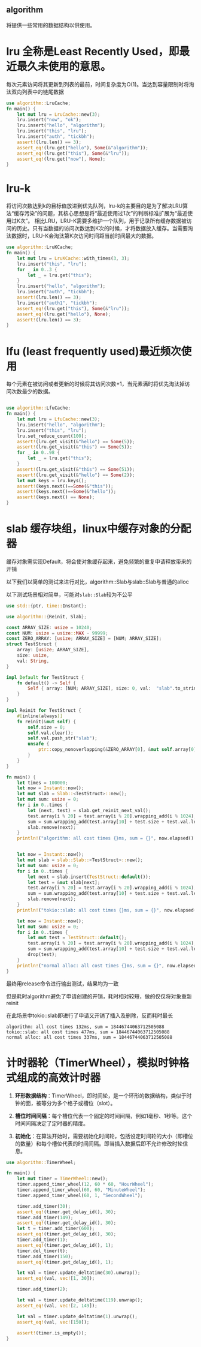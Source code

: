 ## algorithm
将提供一些常用的数据结构以供使用。

# lru 全称是Least Recently Used，即最近最久未使用的意思。
每次元素访问将其更新到列表的最前，时间复杂度为O(1)。当达到容量限制时将淘汰双向列表中的链尾数据
```rust
use algorithm::LruCache;
fn main() {
    let mut lru = LruCache::new(3);
    lru.insert("now", "ok");
    lru.insert("hello", "algorithm");
    lru.insert("this", "lru");
    lru.insert("auth", "tickbh");
    assert!(lru.len() == 3);
    assert_eq!(lru.get("hello"), Some(&"algorithm"));
    assert_eq!(lru.get("this"), Some(&"lru"));
    assert_eq!(lru.get("now"), None);
}
```
# lru-k
将访问次数达到k的目标值放进到优先队列，lru-k的主要目的是为了解决LRU算法“缓存污染”的问题，其核心思想是将“最近使用过1次”的判断标准扩展为“最近使用过K次”。
相比LRU，LRU-K需要多维护一个队列，用于记录所有缓存数据被访问的历史。只有当数据的访问次数达到K次的时候，才将数据放入缓存。当需要淘汰数据时，LRU-K会淘汰第K次访问时间距当前时间最大的数据。

```rust
use algorithm::LruKCache;
fn main() {
    let mut lru = LruKCache::with_times(3, 3);
    lru.insert("this", "lru");
    for _ in 0..3 {
        let _ = lru.get("this");
    }
    lru.insert("hello", "algorithm");
    lru.insert("auth", "tickbh");
    assert!(lru.len() == 3);
    lru.insert("auth1", "tickbh");
    assert_eq!(lru.get("this"), Some(&"lru"));
    assert_eq!(lru.get("hello"), None);
    assert!(lru.len() == 3);
}
```

# lfu (least frequently used)最近频次使用
每个元素在被访问或者更新的时候将其访问次数+1，当元素满时将优先淘汰掉访问次数最少的数据。
```rust

use algorithm::LfuCache;
fn main() {
    let mut lru = LfuCache::new(3);
    lru.insert("hello", "algorithm");
    lru.insert("this", "lru");
    lru.set_reduce_count(100);
    assert!(lru.get_visit(&"hello") == Some(5));
    assert!(lru.get_visit(&"this") == Some(5));
    for _ in 0..98 {
        let _ = lru.get("this");
    }
    assert!(lru.get_visit(&"this") == Some(51));
    assert!(lru.get_visit(&"hello") == Some(2));
    let mut keys = lru.keys();
    assert!(keys.next()==Some(&"this"));
    assert!(keys.next()==Some(&"hello"));
    assert!(keys.next() == None);
}
```

# slab 缓存块组，linux中缓存对象的分配器
缓存对象需实现Default，将会使对象缓存起来，避免频繁的重复申请释放带来的开销

以下我们以简单的测试来进行对比，algorithm::Slab与slab::Slab与普通的alloc

以下测试场景相对简单，可能对`slab::Slab`较为不公平

```rust
use std::{ptr, time::Instant};

use algorithm::{Reinit, Slab};

const ARRAY_SIZE: usize = 10240;
const NUM: usize = usize::MAX - 99999;
const ZERO_ARRAY: [usize; ARRAY_SIZE] = [NUM; ARRAY_SIZE];
struct TestStruct {
    array: [usize; ARRAY_SIZE],
    size: usize,
    val: String,
}

impl Default for TestStruct {
    fn default() -> Self {
        Self { array: [NUM; ARRAY_SIZE], size: 0, val:  "slab".to_string(), }
    }
}

impl Reinit for TestStruct {
    #[inline(always)]
    fn reinit(&mut self) {
        self.size = 0;
        self.val.clear();
        self.val.push_str("slab");
        unsafe {
            ptr::copy_nonoverlapping(&ZERO_ARRAY[0], &mut self.array[0], ARRAY_SIZE);
        }
    }
}

fn main() {
    let times = 100000;
    let now = Instant::now();
    let mut slab = Slab::<TestStruct>::new();
    let mut sum: usize = 0;
    for i in 0..times {
        let (next, test) = slab.get_reinit_next_val();
        test.array[i % 20] = test.array[i % 20].wrapping_add(i % 1024);
        sum = sum.wrapping_add(test.array[10] + test.size + test.val.len());
        slab.remove(next);
    }
    println!("algorithm: all cost times {}ms, sum = {}", now.elapsed().as_millis(), sum);


    let now = Instant::now();
    let mut slab = slab::Slab::<TestStruct>::new();
    let mut sum: usize = 0;
    for i in 0..times {
        let next = slab.insert(TestStruct::default());
        let test = &mut slab[next];
        test.array[i % 20] = test.array[i % 20].wrapping_add(i % 1024);
        sum = sum.wrapping_add(test.array[10] + test.size + test.val.len());
        slab.remove(next);
    }
    println!("tokio::slab: all cost times {}ms, sum = {}", now.elapsed().as_millis(), sum);

    let now = Instant::now();
    let mut sum: usize = 0;
    for i in 0..times {
        let mut test = TestStruct::default();
        test.array[i % 20] = test.array[i % 20].wrapping_add(i % 1024);
        sum = sum.wrapping_add(test.array[10] + test.size + test.val.len());
        drop(test);
    }
    println!("normal alloc: all cost times {}ms, sum = {}", now.elapsed().as_millis(), sum);
}
```
最终用release命令进行输出测试，结果均为一致

但是耗时algorithm避免了申请创建的开销，耗时相对较短，做的仅仅将对象重新reinit

在此场景中tokio::slab即进行了申请又开销了插入及删除，反而耗时最长
```console
algorithm: all cost times 132ms, sum = 18446744063712505088
tokio::slab: all cost times 477ms, sum = 18446744063712505088
normal alloc: all cost times 337ms, sum = 18446744063712505088
```

# 计时器轮（TimerWheel），模拟时钟格式组成的高效计时器

1. **环形数据结构**：TimerWheel，即时间轮，是一个环形的数据结构，类似于时钟的面，被等分为多个格子或槽位（slot）。

2. **槽位时间间隔**：每个槽位代表一个固定的时间间隔，例如1毫秒、1秒等。这个时间间隔决定了定时器的精度。

3. **初始化**：在算法开始时，需要初始化时间轮，包括设定时间轮的大小（即槽位的数量）和每个槽位代表的时间间隔。即当插入数据后即不允许修改时轮信息。

```rust
use algorithm::TimerWheel;

fn main() {
    let mut timer = TimerWheel::new();
    timer.append_timer_wheel(12, 60 * 60, "HourWheel");
    timer.append_timer_wheel(60, 60, "MinuteWheel");
    timer.append_timer_wheel(60, 1, "SecondWheel");

    timer.add_timer(30);
    assert_eq!(timer.get_delay_id(), 30);
    timer.add_timer(149);
    assert_eq!(timer.get_delay_id(), 30);
    let t = timer.add_timer(600);
    assert_eq!(timer.get_delay_id(), 30);
    timer.add_timer(1);
    assert_eq!(timer.get_delay_id(), 1);
    timer.del_timer(t);
    timer.add_timer(150);
    assert_eq!(timer.get_delay_id(), 1);

    let val = timer.update_deltatime(30).unwrap();
    assert_eq!(val, vec![1, 30]);

    timer.add_timer(2);

    let val = timer.update_deltatime(119).unwrap();
    assert_eq!(val, vec![2, 149]);

    let val = timer.update_deltatime(1).unwrap();
    assert_eq!(val, vec![150]);
    
    assert!(timer.is_empty());
}
```